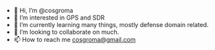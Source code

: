 - 👋 Hi, I’m @cosgroma
- 👀 I’m interested in GPS and SDR
- 🌱 I’m currently learning many things, mostly defense domain related.
- 💞️ I’m looking to collaborate on much.
- 📫 How to reach me cosgroma@gmail.com

<!---
cosgroma/cosgroma is a ✨ special ✨ repository because its `README.md` (this file) appears on your GitHub profile.
You can click the Preview link to take a look at your changes.
--->

